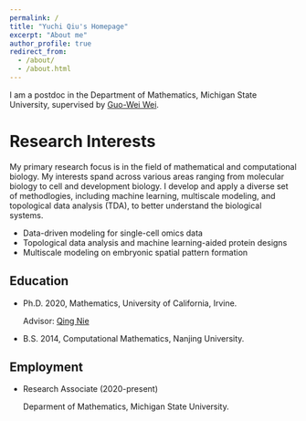 ```yaml
---
permalink: /
title: "Yuchi Qiu's Homepage"
excerpt: "About me"
author_profile: true
redirect_from: 
  - /about/
  - /about.html
---
```


I am a postdoc in the Department of Mathematics, Michigan State University, supervised by [Guo-Wei Wei](https://users.math.msu.edu/users/weig/).

Research Interests
======
My primary research focus is in the field of mathematical and computational biology. My interests spand across various areas ranging from molecular biology to cell and development biology. I develop and apply a diverse set of methodlogies, including machine learning, multiscale modeling, and topological data analysis (TDA), to better understand the biological systems.
- Data-driven modeling for single-cell omics data
- Topological data analysis and machine learning-aided protein designs
- Multiscale modeling on embryonic spatial pattern formation

Education
------
- Ph.D. 2020, Mathematics, University of California, Irvine.

    Advisor: [Qing Nie](https://faculty.sites.uci.edu/qnie/)
- B.S. 2014, Computational Mathematics, Nanjing University.

Employment
------
- Research Associate (2020-present)

    Deparment of Mathematics, Michigan State University.
